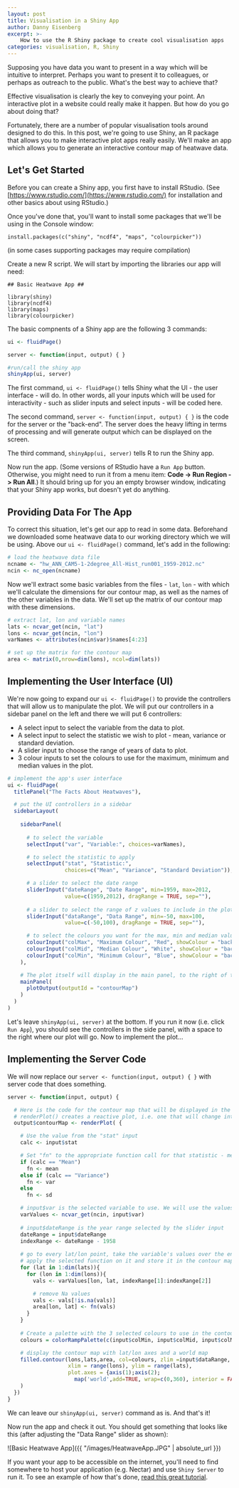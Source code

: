 ```yaml
---
layout: post
title: Visualisation in a Shiny App
author: Danny Eisenberg
excerpt: >-
    How to use the R Shiny package to create cool visualisation apps
categories: visualisation, R, Shiny
---
```

Supposing you have data you want to present in a way which will be intuitive to interpret. Perhaps you want to present it to colleagues, or perhaps as outreach to the public. What's the best way to achieve that?

Effective visualisation is clearly the key to conveying your point. An interactive plot in a website could really make it happen. But how do you go about doing that?

Fortunately, there are a number of popular visualisation tools around designed to do this. In this post, we're going to use Shiny, an R package that allows you to make interactive plot apps really easily. We'll make an app which allows you to generate an interactive contour map of heatwave data.

Let's Get Started
-----------------

Before you can create a Shiny app, you first have to install RStudio. (See [https://www.rstudio.com/](https://www.rstudio.com/) for installation and other basics about using RStudio.)

Once you've done that, you'll want to install some packages that we'll be using in the Console window:
```
install.packages(c("shiny", "ncdf4", "maps", "colourpicker"))
```
(in some cases supporting packages may require compilation)

Create a new R script. We will start by importing the libraries our app will need:
```
## Basic Heatwave App ##

library(shiny)
library(ncdf4)
library(maps)
library(colourpicker)
```

The basic compnents of a Shiny app are the following 3 commands:
```R
ui <- fluidPage()

server <- function(input, output) { }

#run/call the shiny app
shinyApp(ui, server)
```

The first command, `ui <- fluidPage()` tells Shiny what the UI - the user interface - will do. In other words, all your inputs which will be used for interactivity - such as slider inputs and select inputs - will be coded here.

The second command, `server <- function(input, output) { }` is the code for the server or the "back-end". The server does the heavy lifting in terms of processing and will generate output which can be displayed on the screen.

The third command, `shinyApp(ui, server)` tells R to run the Shiny app.

Now run the app. (Some versions of RStudio have a `Run App` button. Otherwise, you might need to run it from a menu item: **Code -> Run Region -> Run All**.) It should bring up for you an empty browser window, indicating that your Shiny app works, but doesn't yet do anything.

Providing Data For The App
--------------------------

To correct this situation, let's get our app to read in some data. Beforehand we downloaded some heatwave data to our working directory which we will be using. Above our `ui <- fluidPage()` command, let's add in the following:
```R
# load the heatwave data file
ncname <- "hw_ANN_CAM5-1-2degree_All-Hist_run001_1959-2012.nc"
ncin <- nc_open(ncname)
```
Now we'll extract some basic variables from the files - `lat`, `lon` - with which we'll calculate the dimensions for our contour map, as well as the names of the other variables in the data. We'll set up the matrix of our contour map with these dimensions.
```R
# extract lat, lon and variable names
lats <- ncvar_get(ncin, "lat")
lons <- ncvar_get(ncin, "lon")
varNames <- attributes(ncin$var)$names[4:23]

# set up the matrix for the contour map
area <- matrix(0,nrow=dim(lons), ncol=dim(lats))
```
Implementing the User Interface (UI)
------------------------------------

We're now going to expand our `ui <- fluidPage()` to provide the controllers that will allow us to manipulate the plot. We will put our controllers in a sidebar panel on the left and there we will put 6 controllers:
* A select input to select the variable from the data to plot.
* A select input to select the statistic we wish to plot - mean, variance or standard deviation.
* A slider input to choose the range of years of data to plot.
* 3 colour inputs to set the colours to use for the maximum, minimum and median values in the plot.
```R
# implement the app's user interface 
ui <- fluidPage(
  titlePanel("The Facts About Heatwaves"),

  # put the UI controllers in a sidebar  
  sidebarLayout(
    
    sidebarPanel(
      
      # to select the variable
      selectInput("var", "Variable:", choices=varNames),

      # to select the statistic to apply
      selectInput("stat", "Statistic:",
                  choices=c("Mean", "Variance", "Standard Deviation")),

      # a slider to select the date range    
      sliderInput("dateRange", "Date Range", min=1959, max=2012,
                  value=c(1959,2012), dragRange = TRUE, sep=""),
      
      # a slider to select the range of z values to include in the plot
      sliderInput("dataRange", "Data Range", min=-50, max=100,
                  value=c(-50,100), dragRange = TRUE, sep=""),

      # to select the colours you want for the max, min and median values
      colourInput("colMax", "Maximum Colour", "Red", showColour = "background"),
      colourInput("colMid", "Median Colour", "White", showColour = "background"),
      colourInput("colMin", "Minimum Colour", "Blue", showColour = "background")
    ),

    # The plot itself will display in the main panel, to the right of the side bar:
    mainPanel(
      plotOutput(outputId = "contourMap")
    )
  )
)
```

Let's leave `shinyApp(ui, server)` at the bottom. If you run it now (i.e. click `Run App`), you should see the controllers in the side panel, with a space to the right where our plot will go. Now to implement the plot...

Implementing the Server Code
----------------------------
We will now replace our `server <- function(input, output) { }` with server code that does something.
```R
server <- function(input, output) {

  # Here is the code for the contour map that will be displayed in the main panel
  # renderPlot() creates a reactive plot, i.e. one that will change interactively with our controllers
  output$contourMap <- renderPlot( {

    # Use the value from the "stat" input
    calc <- input$stat

    # Set "fn" to the appropriate function call for that statistic - mean(), var() or sd()
    if (calc == "Mean")
      fn <- mean
    else if (calc == "Variance")
      fn <- var
    else
      fn <- sd

    # input$var is the selected variable to use. We will use the values of that variable from the file.
    varValues <- ncvar_get(ncin, input$var)
    
    # input$dateRange is the year range selected by the slider input
    dateRange = input$dateRange
    indexRange <- dateRange - 1958
    
    # go to every lat/lon point, take the variable's values over the entire time range,
    # apply the selected function on it and store it in the contour map's matrix
    for (lat in 1:dim(lats)){
      for (lon in 1:dim(lons)){
        vals <- varValues[lon, lat, indexRange[1]:indexRange[2]]

        # remove Na values
        vals <- vals[!is.na(vals)]
        area[lon, lat] <- fn(vals)
      }
    }
    
    # Create a palette with the 3 selected colours to use in the contour map
    colours = colorRampPalette(c(input$colMin, input$colMid, input$colMax))(24)

    # display the contour map with lat/lon axes and a world map
    filled.contour(lons,lats,area, col=colours, zlim =input$dataRange, 
                   xlim = range(lons), ylim = range(lats),
                   plot.axes = {axis(1);axis(2);
                     map('world',add=TRUE, wrap=c(0,360), interior = FALSE)}
    )
  })
}
```

We can leave our `shinyApp(ui, server)` command as is.
And that's it!

Now run the app and check it out. You should get something that looks like this (after adjusting the "Data Range" slider as shown):

![Basic Heatwave App]({{ "/images/HeatwaveApp.JPG" | absolute_url }})

If you want your app to be accessible on the internet, you'll need to find somewhere to host your application (e.g. Nectar) and use `Shiny Server` to run it. To see an example of how that's done, [read this great tutorial](https://deanattali.com/2015/05/09/setup-rstudio-shiny-server-digital-ocean).
